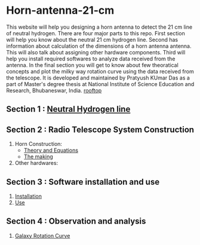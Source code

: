 # Horn-antenna-21-cm
This website will help you designing a horn antenna to detect the 21 cm line of neutral hydrogen. There are four major parts to this repo. First section will help you know about the neutral 21 cm hydrogen line. Second has information about calculation of the dimensions of a horn antenna antenna. This will also talk about assigning other hardware components. Third will help you install required softwares to analyze data received from the antenna. In the final section you will get to know about few theoratical concepts and plot the milky way rotation curve using the data received from the telescope. It is developed and maintained by Pratyush KUmar Das as a part of Master's degree thesis at National Institute of Science Education and Research, Bhubaneswar, India.
[rooftop](IMG_20210113_232203.jpg)

## Section 1 : [Neutral Hydrogen line](/uploads/21_cm_Hydrogen_Line.pdf) 

## Section 2 : Radio Telescope System Construction
1. Horn Construction:
      * [Theory and Equations]()
      * [The making]()
2. Other hardwares:
## Section 3 : Software installation and use
1. [Installation](/uploads/Software.pdf)
2. [Use]()

## Section 4 : Observation and analysis
1. [Galaxy Rotation Curve](/uploads/Galaxy_Rotation_Curve.pdf)
